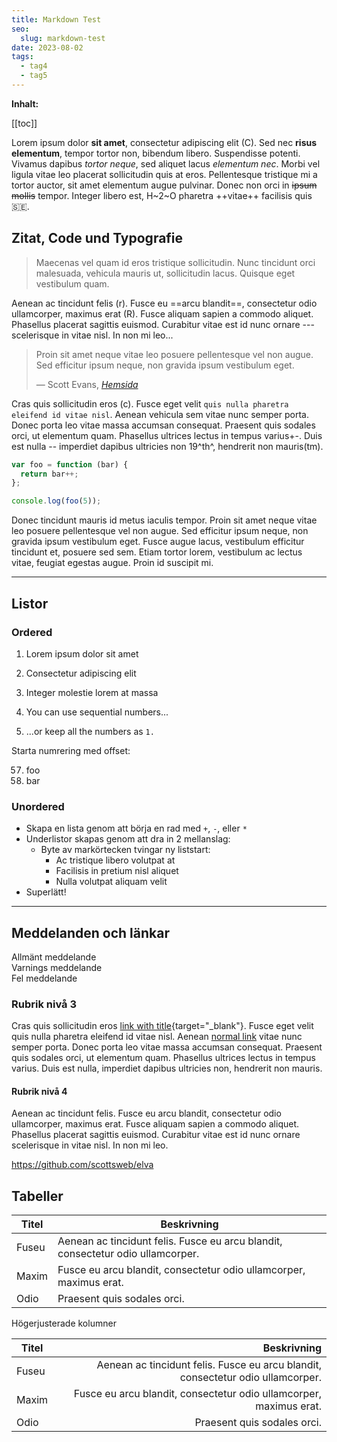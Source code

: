 ```yaml
---
title: Markdown Test
seo:
  slug: markdown-test
date: 2023-08-02
tags:
  - tag4
  - tag5
---
```


**Inhalt:**

[[toc]]

Lorem ipsum dolor **sit amet**, consectetur adipiscing elit (C). Sed nec __risus elementum__, tempor tortor non, bibendum libero. Suspendisse potenti. Vivamus dapibus *tortor neque*, sed aliquet lacus _elementum nec_. Morbi vel ligula vitae leo placerat sollicitudin quis at eros. Pellentesque tristique mi a tortor auctor, sit amet elementum augue pulvinar. Donec non orci in ~~ipsum mollis~~ tempor. Integer libero est, H~2~O pharetra ++vitae++ facilisis quis 🇸🇪.

## Zitat, Code und Typografie

> Maecenas vel quam id eros tristique sollicitudin. Nunc tincidunt orci malesuada, vehicula mauris ut, sollicitudin lacus. Quisque eget vestibulum quam. 

Aenean ac tincidunt felis (r). Fusce eu ==arcu blandit==, consectetur odio ullamcorper, maximus erat (R). Fusce aliquam sapien a commodo aliquet. Phasellus placerat sagittis euismod. Curabitur vitae est id nunc ornare --- scelerisque in vitae nisl. In non mi leo...

<!-- FM:Snippet:Start data:{"id":"Quote","fields":[{"name":"quote","value":"Maecenas vel quam id eros tristique sollicitudin. Nunc tincidunt orci malesuada, vehicula mauris ut, sollicitudin lacus. Quisque eget vestibulum quam."},{"name":"author","value":"Scott Evans"},{"name":"cite","value":"Hemsida"},{"name":"url","value":"https://scott.ee"}]} -->
<blockquote>
  <p>Proin sit amet neque vitae leo posuere pellentesque vel non augue. Sed efficitur ipsum neque, non gravida ipsum vestibulum eget.</p>
  <figcaption>— Scott Evans, <cite><a href="https://scott.ee">Hemsida</a></cite></figcaption>
</blockquote>
<!-- FM:Snippet:End -->

Cras quis sollicitudin eros (c). Fusce eget velit `quis nulla pharetra eleifend id vitae nisl`. Aenean vehicula sem vitae nunc semper porta. Donec porta leo vitae massa accumsan consequat. Praesent quis sodales orci, ut elementum quam. Phasellus ultrices lectus in tempus varius+-. Duis est nulla -- imperdiet dapibus ultricies non 19^th^, hendrerit non mauris(tm).

``` js
var foo = function (bar) {
  return bar++;
};

console.log(foo(5));
```

Donec tincidunt mauris id metus iaculis tempor. Proin sit amet neque vitae leo posuere pellentesque vel non augue. Sed efficitur ipsum neque, non gravida ipsum vestibulum eget. Fusce augue lacus, vestibulum efficitur tincidunt et, posuere sed sem. Etiam tortor lorem, vestibulum ac lectus vitae, feugiat egestas augue. Proin id suscipit mi.

---

## Listor

### Ordered

1. Lorem ipsum dolor sit amet
2. Consectetur adipiscing elit
3. Integer molestie lorem at massa


1. You can use sequential numbers...
1. ...or keep all the numbers as `1.`

Starta numrering med offset:

57. foo
1. bar

### Unordered

+ Skapa en lista genom att börja en rad med `+`, `-`, eller `*`
+ Underlistor skapas genom att dra in 2 mellanslag:
  - Byte av markörtecken tvingar ny liststart:
    * Ac tristique libero volutpat at
    + Facilisis in pretium nisl aliquet
    - Nulla volutpat aliquam velit
+ Superlätt!

---

## Meddelanden och länkar

<div class="notice notice-notice">Allmänt meddelande</div>

<div class="notice notice-warning">Varnings meddelande</div>

<div class="notice notice-error">Fel meddelande</div>

### Rubrik nivå 3

Cras quis sollicitudin eros [link with title](https://scott.ee "title text!"){target="_blank"}. Fusce eget velit quis nulla pharetra eleifend id vitae nisl. Aenean [normal link](https://scott.ee) vitae nunc semper porta. Donec porta leo vitae massa accumsan consequat. Praesent quis sodales orci, ut elementum quam. Phasellus ultrices lectus in tempus varius. Duis est nulla, imperdiet dapibus ultricies non, hendrerit non mauris.

#### Rubrik nivå 4

Aenean ac tincidunt felis. Fusce eu arcu blandit, consectetur odio ullamcorper, maximus erat. Fusce aliquam sapien a commodo aliquet. Phasellus placerat sagittis euismod. Curabitur vitae est id nunc ornare scelerisque in vitae nisl. In non mi leo.

https://github.com/scottsweb/elva

## Tabeller

| Titel  | Beskrivning |
| ------ | ----------- |
| Fuseu  | Aenean ac tincidunt felis. Fusce eu arcu blandit, consectetur odio ullamcorper. |
| Maxim  | Fusce eu arcu blandit, consectetur odio ullamcorper, maximus erat. |
| Odio   | Praesent quis sodales orci. |

Högerjusterade kolumner

| Titel  | Beskrivning |
| -------| -----------:|
| Fuseu  | Aenean ac tincidunt felis. Fusce eu arcu blandit, consectetur odio ullamcorper. |
| Maxim  | Fusce eu arcu blandit, consectetur odio ullamcorper, maximus erat. |
| Odio   | Praesent quis sodales orci. |